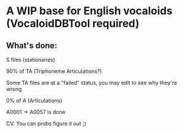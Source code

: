 # A WIP base for English vocaloids (VocaloidDBTool required)

## What's done:

S files (stationaries)

90% of TA (Triphoneme Articulations?)

Some TA files are at a "failed" status, you may edit to see why they're wrong

0% of A (Articulations)

A0001 -> A0057 is done

CV: You can probs figure it out ;)
